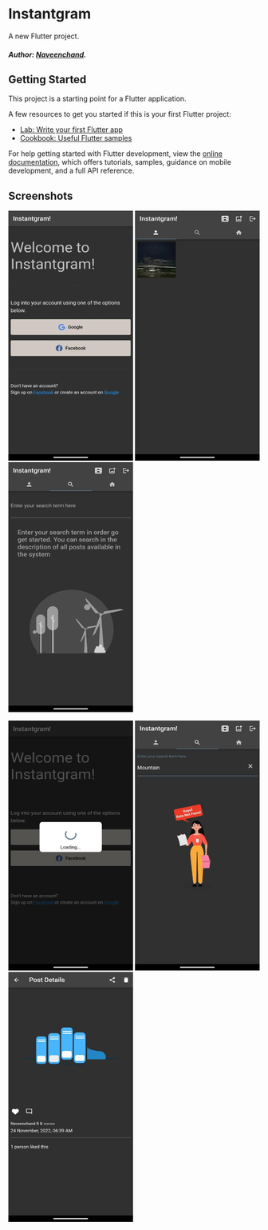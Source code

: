 # Instantgram

A new Flutter project.

##### Author: [Naveenchand](https://github.com/Naveenchand06).

## Getting Started

This project is a starting point for a Flutter application.

A few resources to get you started if this is your first Flutter project:

- [Lab: Write your first Flutter app](https://docs.flutter.dev/get-started/codelab)
- [Cookbook: Useful Flutter samples](https://docs.flutter.dev/cookbook)

For help getting started with Flutter development, view the
[online documentation](https://docs.flutter.dev/), which offers tutorials,
samples, guidance on mobile development, and a full API reference.

## Screenshots

<p float="left">
<img src="https://github.com/Naveenchand06/Instantgram-Flutter/raw/master/assets/screenshots/login.jpeg" width="250" height="500">
<img src="https://github.com/Naveenchand06/Instantgram-Flutter/raw/master/assets/screenshots/home.jpeg" width="250" height="500">
<img src="https://raw.githubusercontent.com/Naveenchand06/Instantgram-Flutter/master/assets/screenshots/empty.jpeg" width="250" height="500">
</p>
<p float="left">

<img src="https://github.com/Naveenchand06/Instantgram-Flutter/raw/master/assets/screenshots/loading.jpeg" width="250" height="500">
<img src="https://github.com/Naveenchand06/Instantgram-Flutter/raw/master/assets/screenshots/not-found.jpeg" width="250" height="500">
<img src="https://github.com/Naveenchand06/Instantgram-Flutter/raw/master/assets/screenshots/post-loading.jpeg" width="250" height="500">
</p>
